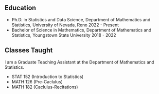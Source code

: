 
## Education 

- Ph.D. in Statistics and Data Science, Department of Mathematics and Statistics, University of Nevada, Reno                2022 - Present
- Bachelor of Science in Mathematics, Department of Mathematics and Statistics, Youngstown State University                 2018 - 2022 

## Classes Taught
I am a Graduate Teaching Assistant at the Department of Mathematics and Statistics. 
- STAT 152 (Introduction to Statistics)
- MATH 126 (Pre-Caclulus) 
- MATH 182 (Caclulus-Recitations)
